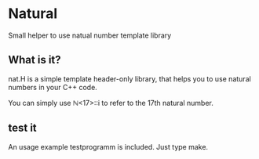 # Natural
Small helper to use natual number template library

## What is it?
nat.H is a simple template header-only library, that helps you to use natural numbers in your C++ code.

You can simply use ℕ<17>::i to refer to  the 17th natural number.

## test it
An usage example testprogramm is included.
Just type make.

